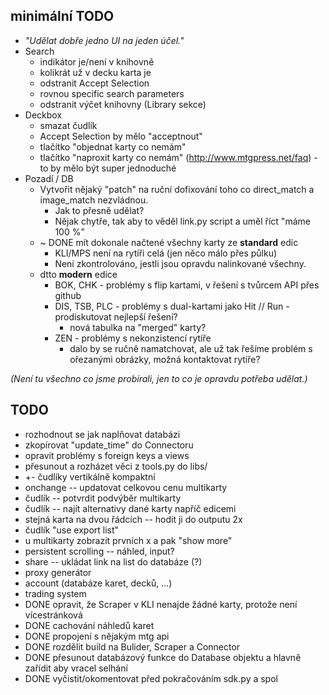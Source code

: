## minimální TODO
 * *"Udělat dobře jedno UI na jeden účel."*
 * Search
   * indikátor je/není v knihovně
   * kolikrát už v decku karta je
   * odstranit Accept Selection
   * rovnou specific search parameters
   * odstranit výčet knihovny (Library sekce)
 * Deckbox
   * smazat čudlík
   * Accept Selection by mělo "acceptnout"
   * tlačítko "objednat karty co nemám"
   * tlačítko "naproxit karty co nemám" (http://www.mtgpress.net/faq) - to by mělo být super jednoduché
 * Pozadí / DB
   * Vytvořit nějaký "patch" na ruční dofixování toho co direct_match a image_match nezvládnou.
     * Jak to přesně udělat?
     * Nějak chytře, tak aby to věděl link.py script a uměl říct "máme 100 %"
   * ~ DONE mít dokonale načtené všechny karty ze **standard** edic
     * KLI/MPS není na rytíři celá (jen něco málo přes půlku)
     * Není zkontrolováno, jestli jsou opravdu nalinkované všechny.
   * dtto **modern** edice
     * BOK, CHK - problémy s flip kartami, v řešení s tvůrcem API přes github
     * DIS, TSB, PLC - problémy s dual-kartami jako Hit // Run - prodiskutovat nejlepší řešení?
       * nová tabulka na "merged" karty?
     * ZEN - problémy s nekonzistencí rytíře
       * dalo by se ručně namatchovat, ale už tak řešíme problém s ořezanými obrázky, možná kontaktovat rytíře?


*(Není tu všechno co jsme probírali, jen to co je opravdu potřeba udělat.)*

## TODO
 * rozhodnout se jak naplňovat databázi
 * zkopírovat "update_time" do Connectoru
 * opravit problémy s foreign keys a views
 * přesunout a rozházet věci z tools.py do libs/
 * +- čudlíky vertikálně kompaktní
 * onchange -- updatovat celkovou cenu multikarty
 * čudlík -- potvrdit podvýběr multikarty
 * čudlík -- najít alternativy dané karty napříč edicemi
 * stejná karta na dvou řádcích -- hodit ji do outputu 2x
 * čudlík "use export list"
 * u multikarty zobrazit prvních x a pak "show more"
 * persistent scrolling -- náhled, input?
 * share -- ukládat link na list do databáze (?)
 * proxy generátor
 * account (databáze karet, decků, ...)
 * trading system
 * DONE opravit, že Scraper v KLI nenajde žádné karty, protože není vícestránková
 * DONE cachování náhledů karet
 * DONE propojení s nějakým mtg api
 * DONE rozdělit build na Bulider, Scraper a Connector
 * DONE přesunout databázový funkce do Database objektu a hlavně zařídit aby vracel selhání
 * DONE vyčistit/okomentovat před pokračováním sdk.py a spol
